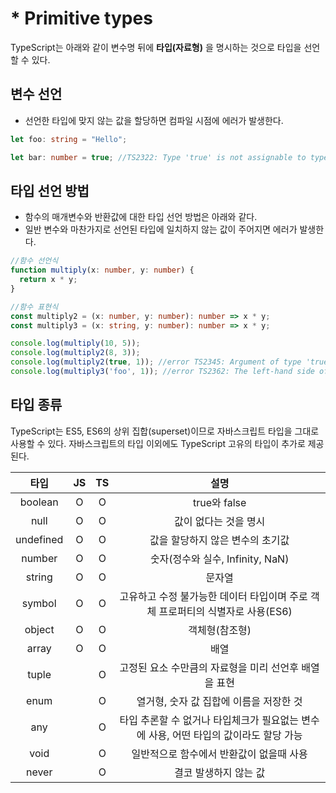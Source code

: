 # * Primitive types

TypeScript는 아래와 같이 변수명 뒤에 **타입(자료형)** 을 명시하는 것으로 타입을 선언할 수 있다.

## 변수 선언

- 선언한 타입에 맞지 않는 값을 할당하면 컴파일 시점에 에러가 발생한다.

```typescript
let foo: string = "Hello";

let bar: number = true; //TS2322: Type 'true' is not assignable to type 'number'.
```

## 타입 선언 방법

- 함수의 매개변수와 반환값에 대한 타입 선언 방법은 아래와 같다.  
- 일반 변수와 마찬가지로 선언된 타입에 일치하지 않는 값이 주어지면
에러가 발생한다.

```typescript
//함수 선언식
function multiply(x: number, y: number) {
  return x * y;
}

//함수 표현식
const multiply2 = (x: number, y: number): number => x * y;
const multiply3 = (x: string, y: number): number => x * y;

console.log(multiply(10, 5));
console.log(multiply2(8, 3));
console.log(multiply2(true, 1)); //error TS2345: Argument of type 'true' is not assignable to parameter of type 'number'.
console.log(multiply3('foo', 1)); //error TS2362: The left-hand side of an arithmetic operation must be of type 'any', 'number', 'bigint' or an enum type.
```


## 타입 종류

TypeScript는 ES5, ES6의 상위 집합(superset)이므로 자바스크립트
타입을 그대로 사용할 수 있다. 자바스크립트의 타입 이외에도 TypeScript 고유의 타입이 추가로 제공된다.

|   타입    | JS  | TS  |                                         설명                                          |
| :-------: | :-: | :-: | :-----------------------------------------------------------------------------------: |
|  boolean  |  O  |  O  |                                     true와 false                                      |
|   null    |  O  |  O  |                                 값이 없다는 것을 명시                                 |
| undefined |  O  |  O  |                           값을 할당하지 않은 변수의 초기값                            |
|  number   |  O  |  O  |                           숫자(정수와 실수, Infinity, NaN)                            |
|  string   |  O  |  O  |                                        문자열                                         |
|  symbol   |  O  |  O  |    고유하고 수정 불가능한 데이터 타입이며 주로 객체 프로퍼티의 식별자로 사용(ES6)     |
|  object   |  O  |  O  |                                    객체형(참조형)                                     |
|   array   |  O  |  O  |                                         배열                                          |
|   tuple   |     |  O  |                 고정된 요소 수만큼의 자료형을 미리 선언후 배열을 표현                 |
|   enum    |     |  O  |                        열거형, 숫자 값 집합에 이름을 저장한 것                        |
|    any    |     |  O  | 타입 추론할 수 없거나 타입체크가 필요없는 변수에 사용, 어떤 타입의 값이라도 할당 가능 |
|   void    |     |  O  |                       일반적으로 함수에서 반환값이 없을때 사용                        |
|   never   |     |  O  |                                 결코 발생하지 않는 값                                 |
